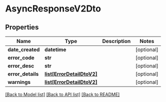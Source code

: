 # AsyncResponseV2Dto

## Properties
Name | Type | Description | Notes
------------ | ------------- | ------------- | -------------
**date_created** | **datetime** |  | [optional] 
**error_code** | **str** |  | [optional] 
**error_desc** | **str** |  | [optional] 
**error_details** | [**list[ErrorDetailDtoV2]**](ErrorDetailDtoV2.md) |  | [optional] 
**warnings** | [**list[ErrorDetailDtoV2]**](ErrorDetailDtoV2.md) |  | [optional] 

[[Back to Model list]](../README.md#documentation-for-models) [[Back to API list]](../README.md#documentation-for-api-endpoints) [[Back to README]](../README.md)

